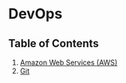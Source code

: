 # DevOps

## Table of Contents

1. [Amazon Web Services (AWS)](./AWS/README.md)
2. [Git](./git/README.md)
